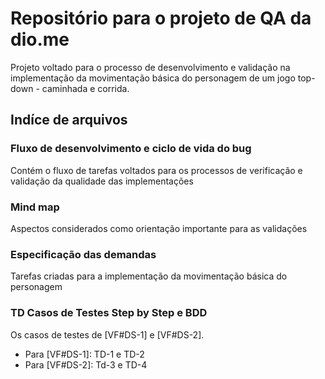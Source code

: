 # Repositório para o projeto de QA da dio.me

<p> Projeto voltado para o processo de desenvolvimento e validação na implementação da movimentação básica do personagem de um jogo top-down - caminhada e corrida.  </p>

## Indíce de arquivos

  ### Fluxo de desenvolvimento e ciclo de vida do bug
<p> Contém o fluxo de tarefas voltados para os processos de verificação e validação da qualidade das implementações </p>
  
### Mind map
<p> Aspectos considerados como orientação importante para as validações </p>

### Especificação das demandas 
<p> Tarefas criadas para a implementação da movimentação básica do personagem </p>

### TD Casos de Testes Step by Step e BDD
<p> Os casos de testes de [VF#DS-1] e [VF#DS-2]. </p> 

- Para [VF#DS-1]: TD-1 e TD-2 
- Para [VF#DS-2]: Td-3 e TD-4
